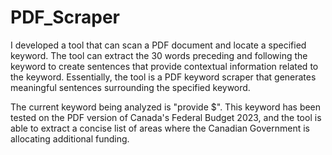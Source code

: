 # PDF_Scraper

I developed a tool that can scan a PDF document and locate a specified keyword. The tool can extract the 30 words preceding and following the keyword to create sentences that provide contextual information related to the keyword. Essentially, the tool is a PDF keyword scraper that generates meaningful sentences surrounding the specified keyword.

The current keyword being analyzed is "provide $". This keyword has been tested on the PDF version of Canada's Federal Budget 2023, and the tool is able to extract a concise list of areas where the Canadian Government is allocating additional funding.
